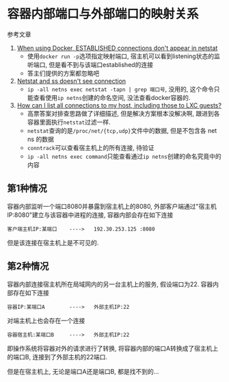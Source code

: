 # 容器内部端口与外部端口的映射关系

参考文章

1. [When using Docker, ESTABLISHED connections don't appear in netstat](https://stackoverflow.com/questions/37171909/when-using-docker-established-connections-dont-appear-in-netstat)
    - 使用`docker run -p`选项指定映射端口, 宿主机可以看到listening状态的监听端口, 但是看不到与该端口established的连接
    - 答主们提供的方案都忽略吧
2. [Netstat and ss doesn't see connection](https://serverfault.com/questions/955259/netstat-and-ss-doesnt-see-connection)
    - `ip -all netns exec netstat -tapn | grep 端口号`, 没用的, 这个命令只能查看使用`ip netns`创建的命名空间, 没法查看docker容器的.
3. [How can I list all connections to my host, including those to LXC guests?](https://unix.stackexchange.com/questions/203723/how-can-i-list-all-connections-to-my-host-including-those-to-lxc-guests)
    - 高票答案对排查思路做了详细描述, 但是解决方案根本没解决啊, 跟进到各容器里面执行`netstat`过滤一样.
    - `netstat`查询的是`/proc/net/{tcp,udp}`文件中的数据, 但是不包含各 net ns 的数据
    - `conntrack`可以查看宿主机上的所有连接, 待验证
    - `ip -all netns exec command`只能查看通过`ip netns`创建的命名究竟中的内容

<???>

## 第1种情况

容器内部监听一个端口8080并暴露到宿主机上的8080, 外部客户端通过"宿主机IP:8080"建立与该容器中进程的连接, 容器内部会存在如下连接

```
客户端主机IP:某端口    ---->   192.30.253.125 :8080
```

但是该连接在宿主机上是不可见的.

## 第2种情况

容器内部连接宿主机所在局域网内的另一台主机上的服务, 假设端口为22. 容器内部存在如下连接

```
容器IP:某端口A        ---->   外部主机IP:22
```

对端主机上也会存在一个连接

```
容器宿主机:某端口B     ---->   外部主机IP:22
```

即操作系统将容器对外的请求进行了转换, 将容器内部的端口A转换成了宿主机上的端口B, 连接到了外部主机的22端口.

但是在宿主机上, 无论是端口A还是端口B, 都是找不到的...
